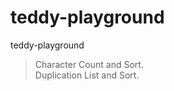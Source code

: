 teddy-playground
================

teddy-playground

> Character Count and Sort.<br/>
> Duplication List and Sort.
